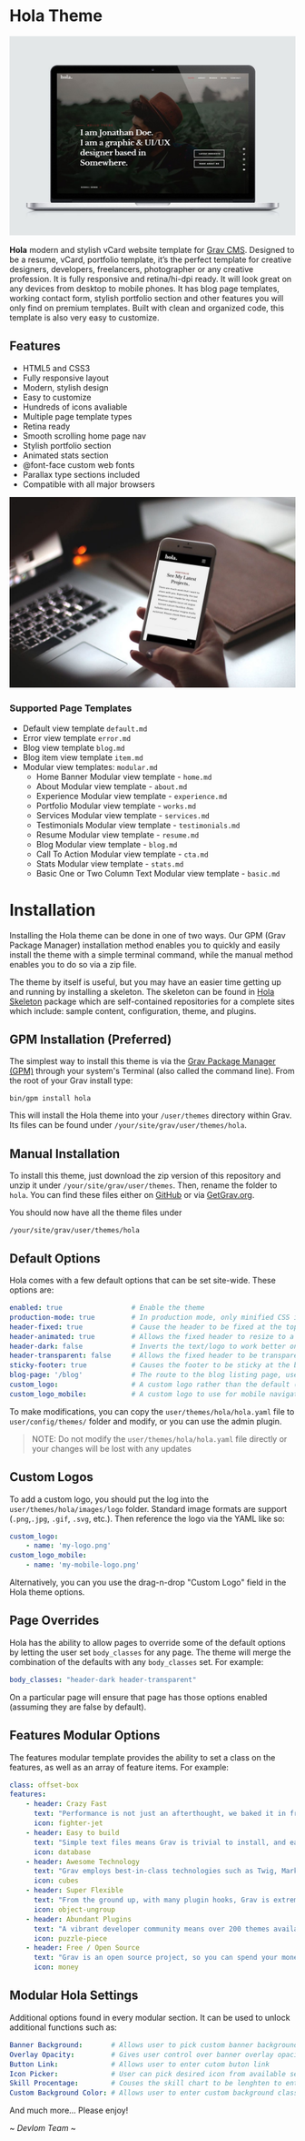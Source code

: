 # Hola Theme

![](hola.jpg)

**Hola** modern and stylish vCard website template for [Grav CMS](http://github.com/getgrav/grav).  Designed to be a resume, vCard, portfolio template, it’s the perfect template for creative designers, developers, freelancers, photographer or any creative profession. It is fully responsive and retina/hi-dpi ready. It will look great on any devices from desktop to mobile phones. It has blog page templates, working contact form, stylish portfolio section and other features you will only find on premium templates. Built with clean and organized code, this template is also very easy to customize.

## Features

* HTML5 and CSS3
* Fully responsive layout
* Modern, stylish design
* Easy to customize
* Hundreds of icons avaliable
* Multiple page template types
* Retina ready
* Smooth scrolling home page nav 
* Stylish portfolio section
* Animated stats section
* @font-face custom web fonts
* Parallax type sections included
* Compatible with all major browsers

![](hola-mobile.jpg)

### Supported Page Templates

* Default view template `default.md`
* Error view template `error.md`
* Blog view template `blog.md`
* Blog item view template `item.md`
* Modular view templates: `modular.md`
  * Home Banner Modular view template - `home.md`
  * About Modular view template - `about.md`
  * Experience Modular view template - `experience.md`
  * Portfolio Modular view template - `works.md`
  * Services Modular view template - `services.md`
  * Testimonials Modular view template - `testimonials.md`
  * Resume Modular view template - `resume.md`
  * Blog Modular view template - `blog.md`
  * Call To Action Modular view template - `cta.md`
  * Stats Modular view template - `stats.md`
  * Basic One or Two Column Text Modular view template - `basic.md`


# Installation

Installing the Hola theme can be done in one of two ways. Our GPM (Grav Package Manager) installation method enables you to quickly and easily install the theme with a simple terminal command, while the manual method enables you to do so via a zip file. 

The theme by itself is useful, but you may have an easier time getting up and running by installing a skeleton. The skeleton can be found in [Hola Skeleton](https://github.com/devlom/grav-hola-skeleton) package which are self-contained repositories for a complete sites which include: sample content, configuration, theme, and plugins.

## GPM Installation (Preferred)

The simplest way to install this theme is via the [Grav Package Manager (GPM)](http://learn.getgrav.org/advanced/grav-gpm) through your system's Terminal (also called the command line).  From the root of your Grav install type:

    bin/gpm install hola

This will install the Hola theme into your `/user/themes` directory within Grav. Its files can be found under `/your/site/grav/user/themes/hola`.

## Manual Installation

To install this theme, just download the zip version of this repository and unzip it under `/your/site/grav/user/themes`. Then, rename the folder to `hola`. You can find these files either on [GitHub](https://github.com/devlom/grav-theme-hola) or via [GetGrav.org](http://getgrav.org/downloads/themes).

You should now have all the theme files under

    /your/site/grav/user/themes/hola

## Default Options

Hola comes with a few default options that can be set site-wide.  These options are:

```yaml
enabled: true                 # Enable the theme
production-mode: true         # In production mode, only minified CSS is used. When disabled, nested CSS with sourcemaps are enabled
header-fixed: true            # Cause the header to be fixed at the top of the browser
header-animated: true         # Allows the fixed header to resize to a smaller header when scrolled
header-dark: false            # Inverts the text/logo to work better on dark backgrounds
header-transparent: false     # Allows the fixed header to be transparent over the page
sticky-footer: true           # Causes the footer to be sticky at the bottom of the page
blog-page: '/blog'            # The route to the blog listing page, useful for a blog style layout with sidebar
custom_logo:                  # A custom logo rather than the default (see below)  
custom_logo_mobile:           # A custom logo to use for mobile navigation
```

To make modifications, you can copy the `user/themes/hola/hola.yaml` file to `user/config/themes/` folder and modify, or you can use the admin plugin.

> NOTE: Do not modify the `user/themes/hola/hola.yaml` file directly or your changes will be lost with any updates

## Custom Logos

To add a custom logo, you should put the log into the `user/themes/hola/images/logo` folder.  Standard image formats are support (`.png`,`.jpg`, `.gif`, `.svg`, etc.).  Then reference the logo via the YAML like so:

```yaml
custom_logo:
    - name: 'my-logo.png'
custom_logo_mobile:
    - name: 'my-mobile-logo.png'    
```

Alternatively, you can you use the drag-n-drop "Custom Logo" field in the Hola theme options.

## Page Overrides

Hola has the ability to allow pages to override some of the default options by letting the user set `body_classes` for any page.  The theme will merge the combination of the defaults with any `body_classes` set. For example:

```yaml
body_classes: "header-dark header-transparent"
```

On a particular page will ensure that page has those options enabled (assuming they are false by default).

## Features Modular Options

The features modular template provides the ability to set a class on the features, as well as an array of feature items.  For example:

```yaml
class: offset-box
features:
    - header: Crazy Fast
      text: "Performance is not just an afterthought, we baked it in from the start!"
      icon: fighter-jet
    - header: Easy to build
      text: "Simple text files means Grav is trivial to install, and easy to maintain"
      icon: database
    - header: Awesome Technology
      text: "Grav employs best-in-class technologies such as Twig, Markdown &amp; Yaml"
      icon: cubes
    - header: Super Flexible
      text: "From the ground up, with many plugin hooks, Grav is extremely extensible"
      icon: object-ungroup
    - header: Abundant Plugins
      text: "A vibrant developer community means over 200 themes available to download"
      icon: puzzle-piece
    - header: Free / Open Source
      text: "Grav is an open source project, so you can spend your money on other stuff"
      icon: money 
```

## Modular Hola Settings

Additional options found in every modular section. It can be used to unlock additional functions such as:

```yaml
Banner Background:       # Allows user to pick custom banner background
Overlay Opacity:         # Gives user control over banner overlay opacity
Button Link:             # Allows user to enter cutom buton link
Icon Picker:             # User can pick desired icon from available set
Skill Procentage:        # Couses the skill chart to be lenghten to entered value
Custom Background Color: # Allows user to enter custom background class
```

And much more...
Please enjoy! 

~ _Devlom Team_ ~ 